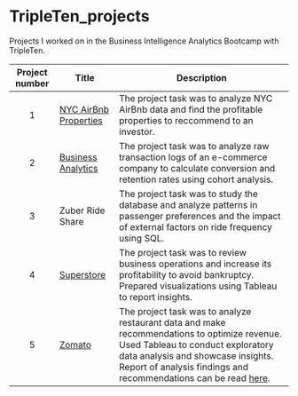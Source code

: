 # TripleTen_projects
Projects I worked on in the Business Intelligence Analytics Bootcamp with TripleTen.


| Project number | Title | Description |
| :-----------: | ----------- |----------- |
| 1 | [NYC AirBnb Properties](https://docs.google.com/spreadsheets/d/1XUPTkXbiwj98zoSgqyeqWfc3EqIKTYd2ta0ukCkfKsI/edit?usp=sharing) | The project task was to analyze NYC AirBnb data and find the profitable properties to reccommend to an investor. |
| 2 | [Business Analytics](https://docs.google.com/spreadsheets/d/1HXoib2K8y-sOKFmzwlDCjXbBZf7ZwB0yXRv6K96NJGk/edit?usp=sharing) | The project task was to analyze raw transaction logs of an e-commerce company to calculate conversion and retention rates using cohort analysis. |
| 3 | Zuber Ride Share | The project task was to study the database and analyze patterns in passenger preferences and the impact of external factors on ride frequency using SQL. |
| 4 | [Superstore](https://public.tableau.com/views/SuperstoreReturns_17133202515310/SuperstoreReturns?:language=en-US&:sid=&:display_count=n&:origin=viz_share_link) | The project task was to review business operations and increase its profitability to avoid bankruptcy. Prepared visualizations using Tableau to report insights. |
| 5 | [Zomato](https://public.tableau.com/views/ZomatoDashboard_17130455586710/ZomatoDashboard?:language=en-US&:sid=&:display_count=n&:origin=viz_share_link) | The project task was to analyze restaurant data and make recommendations to optimize revenue. Used Tableau to conduct exploratory data analysis and showcase insights. Report of analysis findings and recommendations can be read  [here](https://docs.google.com/document/d/1M1GaQhOEfhGyKDCDZjHnmqb0zusJ2TxIyxgD0ii4UU8/edit?usp=sharing). |
